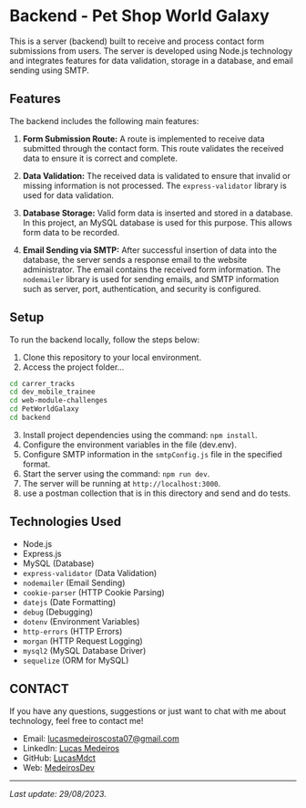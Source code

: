 
# Backend - Pet Shop World Galaxy

This is a server (backend) built to receive and process contact form submissions from users. The server is developed using Node.js technology and integrates features for data validation, storage in a database, and email sending using SMTP.

## Features

The backend includes the following main features:

1. **Form Submission Route:** A route is implemented to receive data submitted through the contact form. This route validates the received data to ensure it is correct and complete.

2. **Data Validation:** The received data is validated to ensure that invalid or missing information is not processed. The `express-validator` library is used for data validation.

3. **Database Storage:** Valid form data is inserted and stored in a database. In this project, an MySQL database is used for this purpose. This allows form data to be recorded.

4. **Email Sending via SMTP:** After successful insertion of data into the database, the server sends a response email to the website administrator. The email contains the received form information. The `nodemailer` library is used for sending emails, and SMTP information such as server, port, authentication, and security is configured.

## Setup

To run the backend locally, follow the steps below:

1. Clone this repository to your local environment.
2. Access the project folder...
```sh
cd carrer_tracks
cd dev_mobile_trainee
cd web-module-challenges
cd PetWorldGalaxy
cd backend
```
3. Install project dependencies using the command: `npm install`.
4. Configure the environment variables in the file (dev.env). 
5. Configure SMTP information in the `smtpConfig.js` file in the specified format.
6. Start the server using the command: `npm run dev`.
7. The server will be running at `http://localhost:3000`.
8. use a postman collection that is in this directory and send and do tests.

## Technologies Used

- Node.js
- Express.js
- MySQL (Database)
- `express-validator` (Data Validation)
- `nodemailer` (Email Sending)
- `cookie-parser` (HTTP Cookie Parsing)
- `datejs` (Date Formatting)
- `debug` (Debugging)
- `dotenv` (Environment Variables)
- `http-errors` (HTTP Errors)
- `morgan` (HTTP Request Logging)
- `mysql2` (MySQL Database Driver)
- `sequelize` (ORM for MySQL)

## CONTACT

If you have any questions, suggestions or just want to chat with me about technology, feel free to contact me!

- Email: lucasmedeiroscosta07@gmail.com
- LinkedIn: [Lucas Medeiros](https://www.linkedin.com/in/medeirosdev)
- GitHub: [LucasMdct](https://github.com/lucasmdct)
- Web: [MedeirosDev](https://medeirosdev.cloud)
---
*Last update: 29/08/2023.*